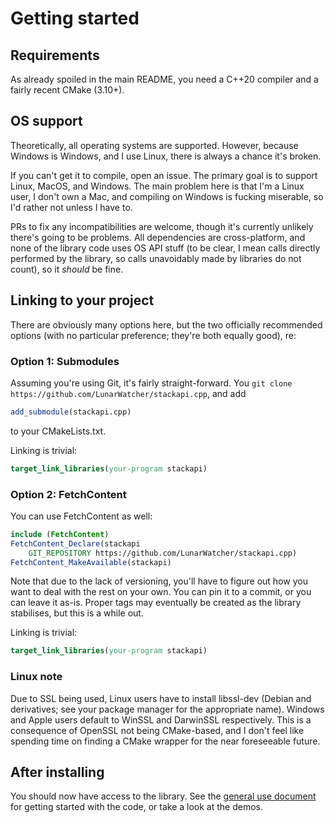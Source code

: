 # Getting started

## Requirements

As already spoiled in the main README, you need a C++20 compiler and a fairly recent CMake (3.10+). 

## OS support

Theoretically, all operating systems are supported. However, because Windows is Windows, and I use Linux, there is always a chance it's broken.

If you can't get it to compile, open an issue. The primary goal is to support Linux, MacOS, and Windows. The main problem here is that I'm a Linux user, I don't own a Mac, and compiling on Windows is fucking miserable, so I'd rather not unless I have to.

PRs to fix any incompatibilities are welcome, though it's currently unlikely there's going to be problems. All dependencies are cross-platform, and none of the library code uses OS API stuff (to be clear, I mean calls directly performed by the library, so calls unavoidably made by libraries do not count), so it _should_ be fine. 

## Linking to your project

There are obviously many options here, but the two officially recommended options (with no particular preference; they're both equally good), re:

### Option 1: Submodules

Assuming you're using Git, it's fairly straight-forward. You `git clone https://github.com/LunarWatcher/stackapi.cpp`, and add
```cmake
add_submodule(stackapi.cpp)
```

to your CMakeLists.txt.

Linking is trivial:
```cmake
target_link_libraries(your-program stackapi)
```

### Option 2: FetchContent

You can use FetchContent as well:
```cmake
include (FetchContent)
FetchContent_Declare(stackapi
    GIT_REPOSITORY https://github.com/LunarWatcher/stackapi.cpp)
FetchContent_MakeAvailable(stackapi)
```

Note that due to the lack of versioning, you'll have to figure out how you want to deal with the rest on your own. You can pin it to a commit, or you can leave it as-is. Proper tags may eventually be created as the library stabilises, but this is a while out.

Linking is trivial:
```cmake
target_link_libraries(your-program stackapi)
```

### Linux note

Due to SSL being used, Linux users have to install libssl-dev (Debian and derivatives; see your package manager for the appropriate name). Windows and Apple users default to WinSSL and DarwinSSL respectively. This is a consequence of OpenSSL not being CMake-based, and I don't feel like spending time on finding a CMake wrapper for the near foreseeable future.

## After installing

You should now have access to the library. See the [general use document](General-use.md) for getting started with the code, or take a look at the demos.
